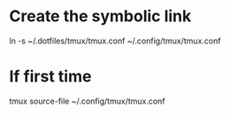 # Create the symbolic link
ln -s ~/.dotfiles/tmux/tmux.conf ~/.config/tmux/tmux.conf

# If first time 
tmux source-file ~/.config/tmux/tmux.conf

<!-- # Initial setup (not taking into account editing .tmux.conf)  -->
<!-- ## Add the TPM  -->
<!-- cd .dotfiles/tmux # please make sure to be in the directory -->
<!-- git submodule add https://github.com/tmux-plugins/tpm .tmux/plugins/tpm -->
<!---->
<!-- ## Add the catppuccin theme -->
<!-- mkdir -p ~/.config/tmux/plugins/catppuccin -->
<!-- git clone -b v2.1.3 https://github.com/catppuccin/tmux.git ~/.config/tmux/plugins/catppuccin/tmux -->



